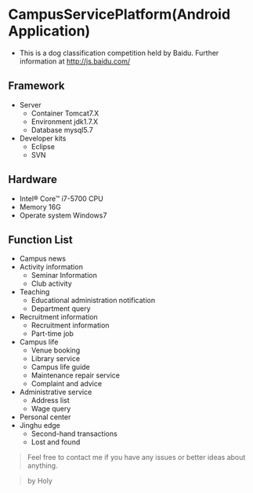 # CampusServicePlatform(Android Application)
- This is a dog classification competition held by Baidu. Further information at http://js.baidu.com/

## Framework
- Server
  - Container Tomcat7.X
  - Environment jdk1.7.X
  - Database mysql5.7
- Developer kits
  - Eclipse
  - SVN

## Hardware
- Intel® Core™ i7-5700 CPU
- Memory 16G
- Operate system Windows7

## Function List
- Campus news
- Activity information
  - Seminar Information
  - Club activity
- Teaching
  - Educational administration notification
  - Department query
- Recruitment information
  - Recruitment information
  - Part-time job
- Campus life
  - Venue booking
  - Library service
  - Campus life guide
  - Maintenance repair service
  - Complaint and advice
- Administrative service
  - Address list
  - Wage query
- Personal center
- Jinghu edge
  - Second-hand transactions
  - Lost and found

> Feel free to contact me if you have any issues or better ideas about anything.

> by Holy